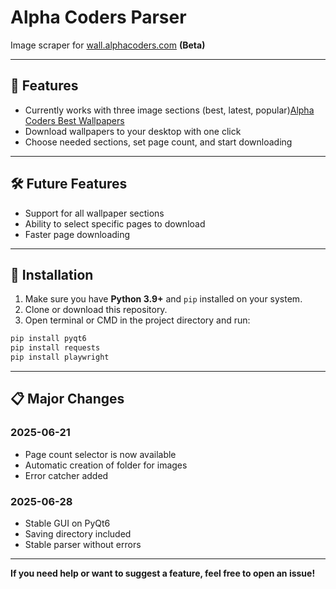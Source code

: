 # Alpha Coders Parser

Image scraper for [wall.alphacoders.com](https://wall.alphacoders.com) **(Beta)**

---

## 📌 Features

- Currently works with three image sections (best, latest, popular)[Alpha Coders Best Wallpapers](https://alphacoders.com/)
- Download wallpapers to your desktop with one click
- Choose needed sections, set page count, and start downloading

---

## 🛠️ Future Features

- Support for all wallpaper sections
- Ability to select specific pages to download
- Faster page downloading

---

## 🔧 Installation

1. Make sure you have **Python 3.9+** and `pip` installed on your system.
2. Clone or download this repository.
3. Open terminal or CMD in the project directory and run:

```bash
pip install pyqt6
pip install requests
pip install playwright
```

---

## 📋 Major Changes

### 2025-06-21
- Page count selector is now available
- Automatic creation of folder for images
- Error catcher added

### 2025-06-28
- Stable GUI on PyQt6
- Saving directory included
- Stable parser without errors

---

**If you need help or want to suggest a feature, feel free to open an issue!**
